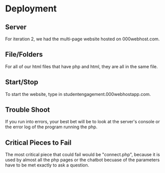 # Deployment

## Server
For iteration 2, we had the multi-page website hosted on 000webhost.com.

## File/Folders
For all of our html files that have php and html, they are all in the same file.

## Start/Stop
To start the website, type in studentengagement.000webhostapp.com.

## Trouble Shoot
If you run into errors, your best bet will be to look at the server's console or the error log of the program running the php.

## Critical Pieces to Fail
The most critical piece that could fail would be "connect.php", because it is used by almost all the php pages or the chatbot becuase of the parameters have to be met exactly to ask a question.
